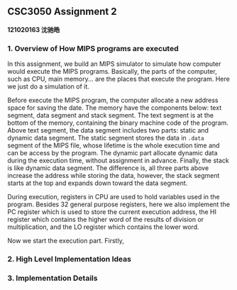 ## CSC3050 Assignment 2

**121020163 沈驰皓**

### 1. Overview of How MIPS programs are executed

In this assignment, we build an MIPS simulator to simulate how computer would execute the MIPS programs. Basically, the parts of the computer, such as CPU, main memory... are the places that execute the program. Here we just do a simulation of it. 

Before execute the MIPS program, the computer allocate a new address space for saving the date. The memory have the components below: text segment, data segment and stack segment. The text segment is at the bottom of the memory, containing the binary machine code of the program. Above text segment, the data segment includes two parts: static and dynamic data segment. The static segment stores the data in `.data` segment of the MIPS file, whose lifetime is the whole execution time and can be access by the program.  The dynamic part allocate dynamic data during the execution time, without assignment in advance. Finally, the stack is like dynamic data segment. The difference is, all three parts above increase the address while storing the data, however, the stack segment starts at the top and expands down toward the data segment.

During execution, registers in CPU are used to hold variables used in the program. Besides 32 general purpose registers, here we also implement the PC register which is used to store the current execution address, the HI register which contains the higher word of the results of division or multiplication, and the LO register which contains the lower word.

Now we start the execution part. Firstly, 

### 2. High Level Implementation Ideas

### 3. Implementation Details